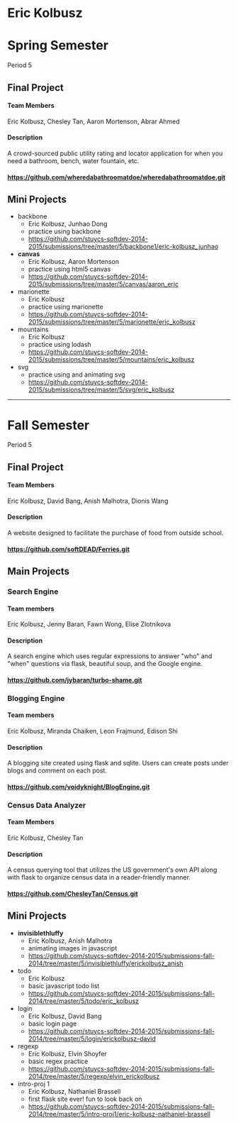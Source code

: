 Eric Kolbusz
==========

# Spring Semester
Period 5

## Final Project
#### Team Members
Eric Kolbusz, Chesley Tan, Aaron Mortenson, Abrar Ahmed
#### Description
A crowd-sourced public utility rating and locator application for when you need a bathroom, bench, water fountain, etc.
#### https://github.com/wheredabathroomatdoe/wheredabathroomatdoe.git



## Mini Projects
* backbone
  * Eric Kolbusz, Junhao Dong
  * practice using backbone
  * https://github.com/stuycs-softdev-2014-2015/submissions/tree/master/5/backbone1/eric-kolbusz_junhao
* __canvas__
  * Eric Kolbusz, Aaron Mortenson
  * practice using html5 canvas
  * https://github.com/stuycs-softdev-2014-2015/submissions/tree/master/5/canvas/aaron_eric
* marionette
  * Eric Kolbusz
  * practice using marionette
  * https://github.com/stuycs-softdev-2014-2015/submissions/tree/master/5/marionette/eric_kolbusz
* mountains
  * Eric Kolbusz
  * practice using lodash
  * https://github.com/stuycs-softdev-2014-2015/submissions/tree/master/5/mountains/eric_kolbusz
* svg
  * practice using and animating svg
  * https://github.com/stuycs-softdev-2014-2015/submissions/tree/master/5/svg/eric_kolbusz



------
# Fall Semester
Period 5

## Final Project
#### Team Members
Eric Kolbusz, David Bang, Anish Malhotra, Dionis Wang
#### Description
A website designed to facilitate the purchase of food from outside school.
#### https://github.com/softDEAD/Ferries.git



## Main Projects

### Search Engine
#### Team members
Eric Kolbusz, Jenny Baran, Fawn Wong, Elise Zlotnikova
#### Description
A search engine which uses regular expressions to answer "who" and "when" questions via flask, beautiful soup, and the Google engine.
#### https://github.com/jybaran/turbo-shame.git

### Blogging Engine
#### Team members
Eric Kolbusz, Miranda Chaiken, Leon Frajmund, Edison Shi
#### Description
A blogging site created using flask and sqlite. Users can create posts under blogs and comment on each post.
#### https://github.com/voidyknight/BlogEngine.git

### Census Data Analyzer
#### Team Members
Eric Kolbusz, Chesley Tan
#### Description
A census querying tool that utilizes the US government's own API along with flask to organize census data in a reader-friendly manner.
#### https://github.com/ChesleyTan/Census.git



## Mini Projects
* __invisiblethluffy__
  * Eric Kolbusz, Anish Malhotra
  * animating images in javascript
  * https://github.com/stuycs-softdev-2014-2015/submissions-fall-2014/tree/master/5/invisiblethluffy/erickolbusz_anish
* todo
  * Eric Kolbusz
  * basic javascript todo list
  * https://github.com/stuycs-softdev-2014-2015/submissions-fall-2014/tree/master/5/todo/eric_kolbusz
* login
  * Eric Kolbusz, David Bang
  * basic login page
  * https://github.com/stuycs-softdev-2014-2015/submissions-fall-2014/tree/master/5/login/erickolbusz-david
* regexp
  * Eric Kolbusz, Elvin Shoyfer
  * basic regex practice
  * https://github.com/stuycs-softdev-2014-2015/submissions-fall-2014/tree/master/5/regexp/elvin_erickolbusz
* intro-proj 1
  * Eric Kolbusz, Nathaniel Brassell  
  * first flask site ever! fun to look back on
  * https://github.com/stuycs-softdev-2014-2015/submissions-fall-2014/tree/master/5/intro-proj1/eric-kolbusz-nathaniel-brassell
